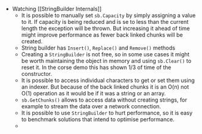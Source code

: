 - Watching [[StringBuilder Internals]]
	- It is possible to manually set `sb.Capacity` by simply assigning a value to it. If capacity is being reduced and is se to less than the current length the exception will be thrown. But increasing it ahead of time might improve performance as fewer back linked chunks will be created.
	- String builder has `Insert()`, `Replace()` and `Remove()` methods
	- Creating a `StringBuilder` is not free, so in some use cases it might be worth maintaining the object in memory and using `sb.Clear()` to reset it. In the corse demo this has shown 1/3 of time of the constructor.
	- It is possible to access individual characters to get or set them using an indexer. But because of the back linked chunks it is an O(n) not O(1) operation as it would be if it was a string or an array.
	- `sb.GetChunks()` allows to access data without creating strings, for example to stream the data over a network connection.
	- It is possible to use `StringBuilder` to hurt performance, so it is easy to benchmark solutions that intend to optimise performance.
	-